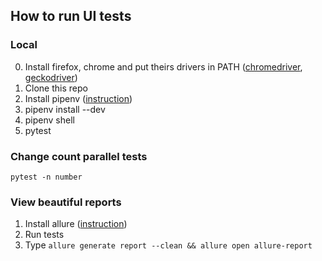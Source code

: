 ## How to run UI tests
### Local
0) Install firefox, chrome and put theirs drivers in PATH ([chromedriver](http://chromedriver.chromium.org/), [geckodriver](https://github.com/mozilla/geckodriver/releases))
1) Clone this repo
2) Install pipenv ([instruction](https://github.com/pypa/pipenv#installation))
3) pipenv install --dev
4) pipenv shell
5) pytest

### Change count parallel tests
`pytest -n number`

### View beautiful reports
1) Install allure ([instruction](https://docs.qameta.io/allure/#_installing_a_commandline))
2) Run tests
3) Type `allure generate report --clean && allure open allure-report`

